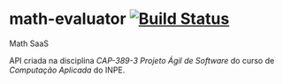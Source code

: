 # math-evaluator [![Build Status](https://travis-ci.org/wendelsilverio/math-evaluator.svg?branch=master)](https://travis-ci.org/wendelsilverio/math-evaluator)
Math SaaS

API criada na disciplina *CAP-389-3 Projeto Ágil de Software* do curso de *Computação Aplicada* do INPE.
